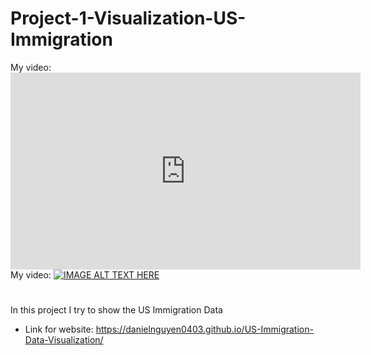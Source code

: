 # Project-1-Visualization-US-Immigration
My video: <iframe width="560" height="315" src="https://www.youtube.com/embed/9bOydaZjxs0" frameborder="0" allow="accelerometer; autoplay; encrypted-media; gyroscope; picture-in-picture" allowfullscreen></iframe>
My video: [![IMAGE ALT TEXT HERE](https://img.youtube.com/vi/YOUTUBE_VIDEO_ID_HERE/0.jpg)](https://www.youtube.com/watch?v=9bOydaZjxs0)

#
In this project I try to show the US Immigration Data
- Link for website: https://danielnguyen0403.github.io/US-Immigration-Data-Visualization/

